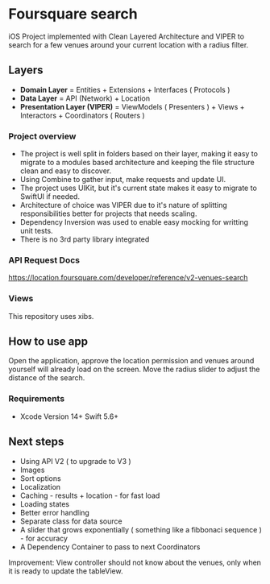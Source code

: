 
# Foursquare search

iOS Project implemented with Clean Layered Architecture and VIPER to search for a few venues around your current location with a radius filter.

## Layers
* **Domain Layer** = Entities + Extensions + Interfaces ( Protocols )
* **Data Layer** = API (Network) + Location
* **Presentation Layer (VIPER)** = ViewModels ( Presenters ) + Views + Interactors + Coordinators ( Routers )

### Project overview
* The project is well split in folders based on their layer, making it easy to migrate to a modules based architecture and keeping the file structure clean and easy to discover. 
* Using Combine to gather input, make requests and update UI.
* The project uses UIKit, but it's current state makes it easy to migrate to SwiftUI if needed.
* Architecture of choice was VIPER due to it's nature of splitting responsibilities better for projects that needs scaling.
* Dependency Inversion was used to enable easy mocking for writting unit tests.
* There is no 3rd party library integrated

### API Request Docs
https://location.foursquare.com/developer/reference/v2-venues-search

### Views
This repository uses xibs.

## How to use app
Open the application, approve the location permission and venues around yourself will already load on the screen. Move the radius slider to adjust the distance of the search.

### Requirements
* Xcode Version 14+  Swift 5.6+

## Next steps
* Using API V2 ( to upgrade to V3 )
* Images
* Sort options
* Localization
* Caching - results + location - for fast load
* Loading states
* Better error handling
* Separate class for data source
* A slider that grows exponentially ( something like a fibbonaci sequence ) - for accuracy
* A Dependency Container to pass to next Coordinators

Improvement:
View controller should not know about the venues, only when it is ready to update the tableView.